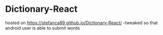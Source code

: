 # Dictionary-React
hosted on https://stefanca89.github.io/Dictionary-React/
-tweaked so that android user is able to submit words
